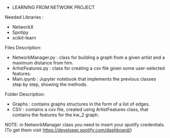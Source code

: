 * LEARNING FROM NETWORK PROJECT 

Needed Libraries : 
- NetworkX
- Spotipy
- scikit-learn

Files Description:
- NetworkManager.py : class for building a graph from a given artist and a maximum distance from him.
- ArtistFeatures.py : class for creating a csv file given some user-selected features.
- Main.ipynb : Jupyter notebook that implements the previous classes step by step, showing the methods.

Folder Description:
- Graphs : contains graphs structures in the form of a list of edges.
- CSV : contains a csv file, created using ArtistFeatures class, that contains the features for the kw_2 graph.

NOTE: in NetworkManager class you need to insert your spotify credentials. (To get them visit https://developer.spotify.com/dashboard/)
